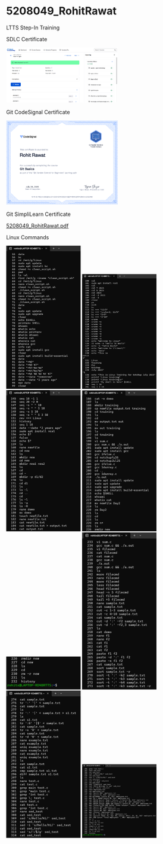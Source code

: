 # 5208049_RohitRawat
LTTS Step-In Training

SDLC Certificate


<img src="https://github.com/rohit-77777/5208049_RohitRawat/blob/main/SDLC/5208049_RohitRawat.png" alt="5208049_RohitRawat" width="300" />







Git CodeSignal Certificate

<img src="https://github.com/rohit-77777/5208049_RohitRawat/blob/main/Git/5208049_RohitRawat.png" alt="5208049_RohitRawat" width="300" />








Git SimpliLearn Certificate

[5208049_RohitRawat.pdf](https://github.com/rohit-77777/5208049_RohitRawat/raw/main/Git/5208049_RohitRawat.pdf)



Linux Commands



<p float="left">
  <img src="https://github.com/rohit-77777/5208049_RohitRawat/blob/main/Linux/LinuxCommand1.png" width="200" />
  <img src="https://github.com/rohit-77777/5208049_RohitRawat/blob/main/Linux/LinuxCommand2.png" width="200" />
  <img src="https://github.com/rohit-77777/5208049_RohitRawat/blob/main/Linux/LinuxCommand3.png" width="200" />
  <img src="https://github.com/rohit-77777/5208049_RohitRawat/blob/main/Linux/LinuxCommand4.png" width="200" />
    <img src="https://github.com/rohit-77777/5208049_RohitRawat/blob/main/Linux/LinuxCommand5.png" width="200" />
     <img src="https://github.com/rohit-77777/5208049_RohitRawat/blob/main/Linux/LinuxCommand6.png" width="200" />
      <img src="https://github.com/rohit-77777/5208049_RohitRawat/blob/main/Linux/LinuxCommand7.png" width="200" />
       <img src="https://github.com/rohit-77777/5208049_RohitRawat/blob/main/Linux/LinuxCommand8.png" width="200" />
</p>
